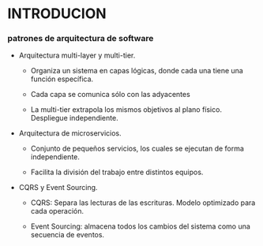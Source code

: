 # INTRODUCION
 
  ### patrones de arquitectura de software
   
   - Arquitectura multi-layer y multi-tier.
    
     - Organiza un sistema en capas lógicas, donde cada una tiene una función específica.

     - Cada capa se comunica sólo con las adyacentes

     - La multi-tier extrapola los mismos objetivos al plano físico. Despliegue independiente.

 
  - Arquitectura de microservicios.
   
    - Conjunto de pequeños servicios, los cuales se ejecutan de forma independiente.

    - Facilita la división del trabajo entre distintos equipos.

  - CQRS y Event Sourcing.
   
    - CQRS: Separa las lecturas de las escrituras. Modelo optimizado para cada operación.

    - Event Sourcing: almacena todos los cambios del sistema como una secuencia de eventos.